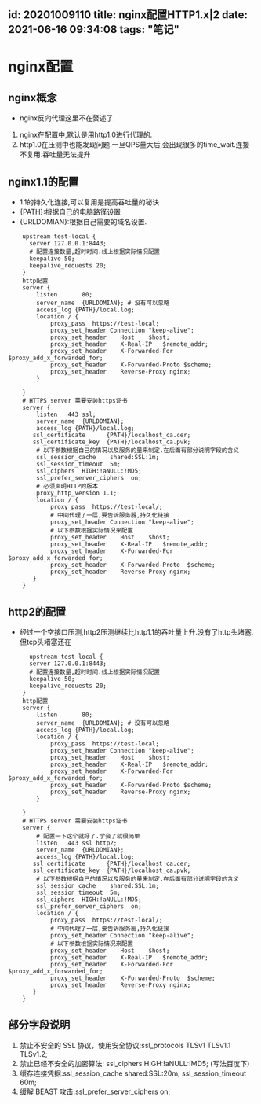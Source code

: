 id: 20201009110
title: nginx配置HTTP1.x|2
date: 2021-06-16 09:34:08
tags: "笔记"
---------

# nginx配置

## nginx概念

  * nginx反向代理这里不在赘述了.

  1. nginx在配置中,默认是用http1.0进行代理的.
  1. http1.0在压测中也能发现问题.一旦QPS量大后,会出现很多的time_wait.连接不复用.吞吐量无法提升

## nginx1.1的配置
* 1.1的持久化连接,可以复用是提高吞吐量的秘诀
* {PATH}:根据自己的电脑路径设置
* {URLDOMIAN}:根据自己需要的域名设置.
```text
    upstream test-local {
      server 127.0.0.1:8443;
      # 配置连接数量,超时时间.线上根据实际情况配置
      keepalive 50;
      keepalive_requests 20;
    }
    http配置
    server {
        listen       80;
        server_name  {URLDOMIAN}; # 没有可以忽略
        access_log {PATH}/local.log;
        location / {
            proxy_pass  https://test-local;
            proxy_set_header Connection "keep-alive";
            proxy_set_header    Host    $host;
            proxy_set_header    X-Real-IP   $remote_addr;
            proxy_set_header    X-Forwarded-For $proxy_add_x_forwarded_for;
            proxy_set_header    X-Forwarded-Proto $scheme;
            proxy_set_header    Reverse-Proxy nginx;
        }

    }
    # HTTPS server 需要安装https证书
    server {
        listen   443 ssl;
        server_name  {URLDOMIAN};
        access_log {PATH}/local.log;
       ssl_certificate      {PATH}/localhost_ca.cer;
       ssl_certificate_key  {PATH}/localhost_ca.pvk;
        # 以下参数根据自己的情况以及服务的量来制定.在后面有部分说明字段的含义
        ssl_session_cache    shared:SSL:1m;
        ssl_session_timeout  5m;
        ssl_ciphers  HIGH:!aNULL:!MD5;
        ssl_prefer_server_ciphers  on;
        # 必须声明HTTP的版本
        proxy_http_version 1.1; 
        location / {
            proxy_pass  https://test-local/;
            # 中间代理了一层,要告诉服务器,持久化链接
            proxy_set_header Connection "keep-alive";
            # 以下参数根据实际情况来配置
            proxy_set_header    Host    $host;
            proxy_set_header    X-Real-IP   $remote_addr;
            proxy_set_header    X-Forwarded-For $proxy_add_x_forwarded_for;
            proxy_set_header    X-Forwarded-Proto  $scheme;
            proxy_set_header    Reverse-Proxy nginx;
       }
    }

```

## http2的配置
* 经过一个空接口压测,http2压测继续比http1.1的吞吐量上升.没有了http头堵塞.但tcp头堵塞还在
```text
      upstream test-local {
      server 127.0.0.1:8443;
      # 配置连接数量,超时时间.线上根据实际情况配置
      keepalive 50;
      keepalive_requests 20;
    }
    http配置
    server {
        listen       80;
        server_name  {URLDOMIAN}; # 没有可以忽略
        access_log {PATH}/local.log;
        location / {
            proxy_pass  https://test-local;
            proxy_set_header Connection "keep-alive";
            proxy_set_header    Host    $host;
            proxy_set_header    X-Real-IP   $remote_addr;
            proxy_set_header    X-Forwarded-For $proxy_add_x_forwarded_for;
            proxy_set_header    X-Forwarded-Proto $scheme;
            proxy_set_header    Reverse-Proxy nginx;
        }

    }
    # HTTPS server 需要安装https证书
    server {
        # 配置一下这个就好了.学会了就很简单
        listen   443 ssl http2;
        server_name  {URLDOMIAN};
        access_log {PATH}/local.log;
       ssl_certificate      {PATH}/localhost_ca.cer;
       ssl_certificate_key  {PATH}/localhost_ca.pvk;
        # 以下参数根据自己的情况以及服务的量来制定.在后面有部分说明字段的含义
        ssl_session_cache    shared:SSL:1m;
        ssl_session_timeout  5m;
        ssl_ciphers  HIGH:!aNULL:!MD5;
        ssl_prefer_server_ciphers  on;
        location / {
            proxy_pass  https://test-local/;
            # 中间代理了一层,要告诉服务器,持久化链接
            proxy_set_header Connection "keep-alive";
            # 以下参数根据实际情况来配置
            proxy_set_header    Host    $host;
            proxy_set_header    X-Real-IP   $remote_addr;
            proxy_set_header    X-Forwarded-For $proxy_add_x_forwarded_for;
            proxy_set_header    X-Forwarded-Proto  $scheme;
            proxy_set_header    Reverse-Proxy nginx;
       }
    }
```

## 部分字段说明

1. 禁止不安全的 SSL 协议，使用安全协议:ssl_protocols TLSv1 TLSv1.1 TLSv1.2;
2. 禁止已经不安全的加密算法: ssl_ciphers  HIGH:!aNULL:!MD5;  (写法百度下)
3. 缓存连接凭据:ssl_session_cache shared:SSL:20m; ssl_session_timeout 60m;
4. 缓解 BEAST 攻击:ssl_prefer_server_ciphers on;